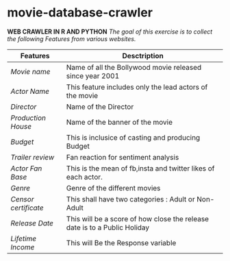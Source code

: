 # movie-database-crawler
**WEB CRAWLER IN R AND PYTHON**
*The goal of this exercise is to collect the following Features from various websites.*

**Features** | **Desctription**
-------------|-----------------
*Movie name* |Name of all the Bollywood movie released since year 2001
*Actor Name* | This feature includes only the lead actors of the movie
*Director*   | Name of the Director
*Production House* | Name of the banner of the movie
*Budget*| This is inclusice of casting and producing Budget
*Trailer review*| Fan reaction for sentiment analysis
*Actor Fan Base*| This is the mean of fb,insta and twitter likes of each actor.
*Genre* |  Genre of the different movies
*Censor certificate* | This shall have two categories : Adult or Non-Adult
*Release Date* | This will be a score of how close the release date is to a Public Holiday
*Lifetime Income* | This will Be the Response variable



